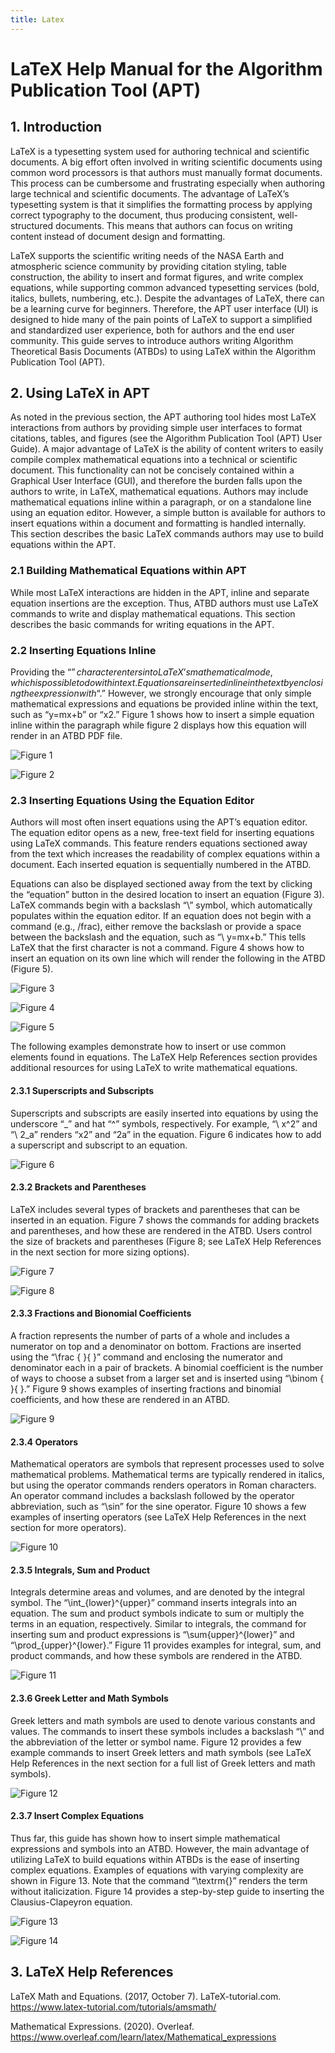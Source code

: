```yaml
---
title: Latex
---
```

# LaTeX Help Manual for the Algorithm Publication Tool (APT)

## 1. Introduction
LaTeX is a typesetting system used for authoring technical and scientific documents. A big effort often involved in writing scientific documents using common word processors is that authors must manually format documents. This process can be cumbersome and frustrating especially when authoring large technical and scientific documents. The advantage of LaTeX’s typesetting system is that it simplifies the formatting process by applying correct typography to the document, thus producing consistent, well-structured documents. This means that authors can focus on writing content instead of document design and formatting. 

LaTeX supports the scientific writing needs of the NASA Earth and atmospheric science community by providing citation styling, table construction, the ability to insert and format figures, and write complex equations, while supporting common advanced typesetting services (bold, italics, bullets, numbering, etc.). Despite the advantages of LaTeX, there can be a learning curve for beginners. Therefore, the APT user interface (UI) is designed to hide many of the pain points of LaTeX to support a simplified and standardized user experience, both for authors and the end user community. This guide serves to introduce authors writing Algorithm Theoretical Basis Documents (ATBDs) to using LaTeX within the Algorithm Publication Tool (APT). 

## 2. Using LaTeX in APT
As noted in the previous section, the APT authoring tool hides most LaTeX interactions from authors by providing simple user interfaces to format citations, tables, and figures (see the Algorithm Publication Tool (APT) User Guide). A major advantage of LaTeX is the ability of content writers to easily compile complex mathematical equations into a technical or scientific document. This functionality can not be concisely contained within a Graphical User Interface (GUI), and therefore the burden falls upon the authors to write, in LaTeX, mathematical equations. Authors may include mathematical equations inline within a paragraph, or on a standalone line using an equation editor. However, a simple button is available for authors to insert equations within a document and formatting is handled internally. This section describes the basic LaTeX commands authors may use to build equations within the APT. 

### 2.1 Building Mathematical Equations within APT
While most LaTeX interactions are hidden in the APT, inline and separate equation insertions are the exception. Thus, ATBD authors must use LaTeX commands to write and display mathematical equations. This section describes the basic commands for writing equations in the APT.

### 2.2 Inserting Equations Inline
Providing the “$” character enters into LaTeX’s mathematical mode, which is possible to do within text. Equations are inserted inline in the text by enclosing the expression with “$.” However, we strongly encourage that only simple mathematical expressions and equations be provided inline within the text, such as “y=mx+b” or “x2.” Figure 1 shows how to insert a simple equation inline within the paragraph while figure 2 displays how this equation will render in an ATBD PDF file. 

![Figure 1](https://raw.githubusercontent.com/bwbaker1/APT_Images/master/Latex_Fig1_inlineEquation.png "Figure 1. Enclosing an equation in “$” inserts an expression or equation inline within the paragraph.")

![Figure 2](https://raw.githubusercontent.com/bwbaker1/APT_Images/master/Latex_Fig2_InlineExample.png "Figure 2. Example of inline equation in ATBD PDF file.")

### 2.3 Inserting Equations Using the Equation Editor
Authors will most often insert equations using the APT’s equation editor. The equation editor opens as a new, free-text field for inserting equations using LaTeX commands. This feature renders equations sectioned away from the text which increases the readability of complex equations within a document. Each inserted equation is sequentially numbered in the ATBD.

Equations can also be displayed sectioned away from the text by clicking the “equation” button in the desired location to insert an equation (Figure 3). LaTeX commands begin with a backslash “\” symbol, which automatically populates within the equation editor. If an equation does not begin with a command (e.g., /frac), either remove the backslash or provide a space between the backslash and the equation, such as “\ y=mx+b.” This tells LaTeX that the first character is not a command. Figure 4 shows how to insert an equation on its own line which will render the following in the ATBD (Figure 5).

![Figure 3](https://raw.githubusercontent.com/bwbaker1/APT_Images/master/Latex_Fig3_EquationEditor.png "Figure 3. The APT’s equation editor.")

![Figure 4](https://raw.githubusercontent.com/bwbaker1/APT_Images/master/Latex_Fig4_Equation.png "Figure 4. Writing expressions using the equation editor displays the equation sectioned away from the text.")

![Figure 5](https://raw.githubusercontent.com/bwbaker1/APT_Images/master/Latex_Fig5_EquationEditorPDF.png "Figure 5. Example of a rendered equation inserted using the APT’s equation editor.")

The following examples demonstrate how to insert or use common elements found in equations. The LaTeX Help References section provides additional resources for using LaTeX to write mathematical equations.

#### 2.3.1 Superscripts and Subscripts
Superscripts and subscripts are easily inserted into equations by using the underscore “_” and hat “^” symbols, respectively. For example, “\ x^2” and “\ 2_a” renders “x2” and “2a” in the equation. Figure 6 indicates how to add a superscript and subscript to an equation.

![Figure 6](https://raw.githubusercontent.com/bwbaker1/APT_Images/master/Latex_Fig6_superscriptsSubscripts.png "Figure 6. Examples for inserting superscripts and subscripts into a document using the APT.")

#### 2.3.2 Brackets and Parentheses
LaTeX includes several types of brackets and parentheses that can be inserted in an equation. Figure 7 shows the commands for adding brackets and parentheses, and how these are rendered in the ATBD. Users control the size of brackets and parentheses (Figure 8; see LaTeX Help References in the next section for more sizing options). 

![Figure 7](https://raw.githubusercontent.com/bwbaker1/APT_Images/master/Latex_Fig7_bracketsParenthesis.png "Figure 7. Example commands for inserting several types of parentheses and brackets into an equation.")

![Figure 8](https://raw.githubusercontent.com/bwbaker1/APT_Images/master/Latex_Fig8_bracketsBig.png "Figure 8. The “\Big \Big” command increases the size of the brackets. LaTeX supports several commands for controlling the size of parentheses and brackets.")

#### 2.3.3 Fractions and Bionomial Coefficients
A fraction represents the number of parts of a whole and includes a numerator on top and a denominator on bottom. Fractions are inserted using the “\frac { }{ }” command and enclosing the numerator and denominator each in a pair of brackets. A binomial coefficient is the number of ways to choose a subset from a larger set and is inserted using “\binom { }{ }.” Figure 9 shows examples of inserting fractions and binomial coefficients, and how these are rendered in an ATBD. 

![Figure 9](https://raw.githubusercontent.com/bwbaker1/APT_Images/master/Latex_Fig9_fractionsBinomials.png "Figure 9. Commands for inserting fractions and binomial coefficients into an equation.")

#### 2.3.4 Operators
Mathematical operators are symbols that represent processes used to solve mathematical problems. Mathematical terms are typically rendered in italics, but using the operator commands renders operators in Roman characters. An operator command includes a backslash followed by the operator abbreviation, such as “\sin” for the sine operator. Figure 10 shows a few examples of inserting operators (see LaTeX Help References in the next section for more operators).

![Figure 10](https://raw.githubusercontent.com/bwbaker1/APT_Images/master/Latex_Fig10_Operators.png "Figure 10. Commands for inserting sine, cosine, and logarithmic operators in an equation. LaTeX supports many more mathematical operators.")

#### 2.3.5 Integrals, Sum and Product
Integrals determine areas and volumes, and are denoted by the integral symbol. The “\int_{lower}^{upper}” command inserts integrals into an equation. The sum and product symbols indicate to sum or multiply the terms in an equation, respectively. Similar to integrals, the command for inserting sum and product expressions is “\sum{upper}^{lower}” and “\prod_{upper}^{lower}.” Figure 11 provides examples for integral, sum, and product commands, and how these symbols are rendered in the ATBD.

![Figure 11](https://raw.githubusercontent.com/bwbaker1/APT_Images/master/Latex_Fig11_Integrals_sums.png "Figure 11. Examples of inserting integral, sum, and product symbols in the APT.")

#### 2.3.6 Greek Letter and Math Symbols
Greek letters and math symbols are used to denote various constants and values. The commands to insert these symbols includes a backslash “\” and the abbreviation of the letter or symbol name. Figure 12 provides a few example commands to insert Greek letters and math symbols (see LaTeX Help References in the next section for a full list of Greek letters and math symbols).

![Figure 12](https://raw.githubusercontent.com/bwbaker1/APT_Images/master/Latex_Fig12_GreekMathSymbols.png "Figure 12. LaTeX provides many Greek and mathematical symbols that can be inserted in an equation. A few example commands and renderings are shown in this figure.")

#### 2.3.7 Insert Complex Equations
Thus far, this guide has shown how to insert simple mathematical expressions and symbols into an ATBD. However, the main advantage of utilizing LaTeX to build equations within ATBDs is the ease of inserting complex equations. Examples of equations with varying complexity are shown in Figure 13. Note that the command “\textrm{}” renders the term without italicization. Figure 14 provides a step-by-step guide to inserting the Clausius-Clapeyron equation. 

![Figure 13](https://raw.githubusercontent.com/bwbaker1/APT_Images/master/Latex_Fig13_ComplexEquations.png "Figure 13. Examples of inserting more complex equations.")

![Figure 14](https://raw.githubusercontent.com/bwbaker1/APT_Images/master/Latex_Fig14_ClausisuClapeyron.png "Figure 14. APT supports insertion of complex equations using LaTeX commands. Shown here is a term-by-term breakdown for inserting the Clausius-Clapeyron equation into an ATBD using the APT.")

## 3. LaTeX Help References
LaTeX Math and Equations. (2017, October 7). LaTeX-tutorial.com. https://www.latex-tutorial.com/tutorials/amsmath/

Mathematical Expressions. (2020). Overleaf. https://www.overleaf.com/learn/latex/Mathematical_expressions 
